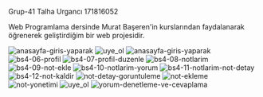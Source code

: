 Grup-41
Talha Urgancı
171816052

Web Programlama dersinde Murat Başeren'in kurslarından faydalanarak öğrenerek geliştirdiğim bir web projesidir.

![anasayfa-giris-yaparak](https://user-images.githubusercontent.com/65421059/141021358-6c1ba1e2-7ef0-4050-ae87-0d56d223078f.png)
![uye_ol](https://user-images.githubusercontent.com/65421059/141021380-112fa8e1-5ab7-44ff-9299-c313a8e53345.png)
![anasayfa-giris-yaparak](https://user-images.githubusercontent.com/65421059/141021420-eea3408a-7a28-42db-b679-4686d6b97677.png)
![bs4-06-profil](https://user-images.githubusercontent.com/65421059/141021442-f83002e1-8f16-45d6-98d5-3b60a3f7ac2b.png)
![bs4-07-profil-duzenle](https://user-images.githubusercontent.com/65421059/141021444-5bce8ad7-67fc-44e6-931b-eba5710b8358.png)
![bs4-08-notlarim](https://user-images.githubusercontent.com/65421059/141021445-8c8d9dd1-0beb-454d-8d6d-3e5911337ae8.png)
![bs4-09-not-ekle](https://user-images.githubusercontent.com/65421059/141021452-c71509ce-9ab7-4f31-8bdb-4c9b134fcc09.png)
![bs4-10-notlarim-yorum](https://user-images.githubusercontent.com/65421059/141021453-ef7c4ef3-db62-41eb-badf-254d72519354.png)
![bs4-11-notlarim-not-detay](https://user-images.githubusercontent.com/65421059/141021455-13d9a1fc-0b17-42d9-8d62-0cd4b2e90c2a.png)
![bs4-12-not-kaldir](https://user-images.githubusercontent.com/65421059/141021457-e53334ff-ced0-488f-997b-4e628ce57450.png)
![not-detay-goruntuleme](https://user-images.githubusercontent.com/65421059/141021465-7e043c5d-50f4-49a9-9b28-1751183cafbf.png)
![not-ekleme](https://user-images.githubusercontent.com/65421059/141021472-46fe9003-af69-4925-b7e0-a5aa6313f1fc.png)
![not-yonetimi](https://user-images.githubusercontent.com/65421059/141021477-c294e4b2-418a-4a0c-abcd-c7fbce06fd5a.png)
![uye_ol](https://user-images.githubusercontent.com/65421059/141021484-737b4ebb-1a5e-405a-83c3-9f3ebb93ddb1.png)
![yorum-denetleme-ve-cevaplama](https://user-images.githubusercontent.com/65421059/141021499-73e885d1-a7a9-4944-937f-6363a96d38b7.png)
